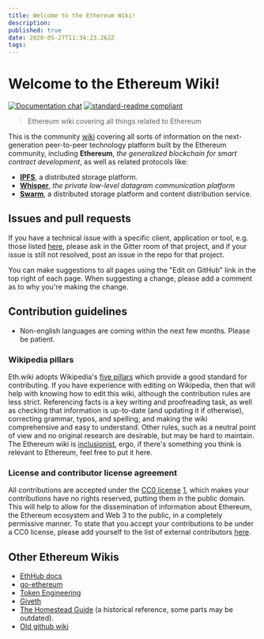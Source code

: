 ```yaml
---
title: Welcome to the Ethereum Wiki!
description: 
published: true
date: 2020-05-27T11:34:23.262Z
tags: 
---
```


# Welcome to the Ethereum Wiki!

[![Documentation chat](https://img.shields.io/badge/gitter-Docs%20chat-4AB495.svg)](https://gitter.im/ethereum/documentation)
[![standard-readme compliant](https://img.shields.io/badge/readme%20style-standard-brightgreen.svg?style=flat-square)](https://github.com/RichardLitt/standard-readme)

> Ethereum wiki covering all things related to Ethereum

This is the community [wiki](https://en.wikipedia.org/wiki/Wiki) covering all sorts of information on the next-generation peer-to-peer technology platform built by the Ethereum community, including **Ethereum**, _the generalized blockchain for smart contract development_, as well as related protocols like:

-   **[IPFS](https://ipfs.io)**, a distributed storage platform.
-   **[Whisper](Whisper-pages)**, _the private low-level datagram communication platform_
-   **[Swarm](http://swarm-gateways.net/bzz:/theswarm.eth/)**, a distributed storage platform and content distribution service.

## Issues and pull requests

If you have a technical issue with a specific client, application or tool, e.g. those listed [here](Clients-tools-dapp-browsers-wallets-and-other-projects), please ask in the Gitter room of that project, and if your issue is still not resolved, post an issue in the repo for that project.

You can make suggestions to all pages using the "Edit on GitHub" link in the top right of each page. When suggesting a change, please add a comment as to why you're making the change.

## Contribution guidelines

-   Non-english languages are coming within the next few months.  Please be patient.

### Wikipedia pillars

Eth.wiki adopts Wikipedia's [five pillars](https://en.wikipedia.org/wiki/Wikipedia:Five_pillars) which provide a good standard for contributing. If you have experience with editing on Wikipedia, then that will help with knowing how to edit this wiki, although the contribution rules are less strict. Referencing facts is a key writing and proofreading task, as well as checking that information is up-to-date (and updating it if otherwise), correcting grammar, typos, and spelling; and making the wiki comprehensive and easy to understand. Other rules, such as a neutral point of view and no original research are desirable, but may be hard to maintain.  The Ethereum wiki is [inclusionist](https://en.wikipedia.org/wiki/Deletionism_and_inclusionism_in_Wikipedia), ergo, if there's something you think is relevant to Ethereum, feel free to put it here.

### License and contributor license agreement

All contributions are accepted under the [CC0 license](https://creativecommons.org/publicdomain/zero/1.0/legalcode) [1](https://creativecommons.org/share-your-work/public-domain/cc0/),  which makes your contributions have no rights reserved, putting them in the public domain. This will help to allow for the dissemination of information about Ethereum, the Ethereum ecosystem and Web 3 to the public, in a completely permissive manner. To state that you accept your contributions to be under a CC0 license, please add yourself to the list of external contributors [here](CC0-license#list-of-contributors).

## Other Ethereum Wikis

-   [EthHub docs](https://docs.ethhub.io/)
-   [go-ethereum](https://github.com/ethereum/go-ethereum/wiki)
-   [Token Engineering](http://tokenengineering.net/)
-   [Giveth](https://wiki.giveth.io/)
-   [The Homestead Guide](http://ethdocs.org/en/latest/) (a historical reference, some parts may be outdated).
-   [Old github wiki](https://github.com/ethereum/wiki/wiki)
